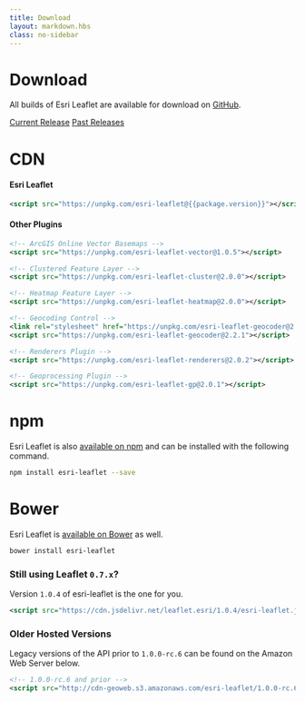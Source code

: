```yaml
---
title: Download
layout: markdown.hbs
class: no-sidebar
---
```


# Download

All builds of Esri Leaflet are available for download on [GitHub](https://github.com/Esri/esri-leaflet/releases/).

<a href="https://github.com/Esri/esri-leaflet/releases/tag/v{{package.version}}" class="btn">Current Release</a>
<a href="https://github.com/Esri/esri-leaflet/releases/" class="btn">Past Releases</a>

# CDN

#### Esri Leaflet

```xml
<script src="https://unpkg.com/esri-leaflet@{{package.version}}"></script>
```

#### Other Plugins

```xml
<!-- ArcGIS Online Vector Basemaps -->
<script src="https://unpkg.com/esri-leaflet-vector@1.0.5"></script>

<!-- Clustered Feature Layer -->
<script src="https://unpkg.com/esri-leaflet-cluster@2.0.0"></script>

<!-- Heatmap Feature Layer -->
<script src="https://unpkg.com/esri-leaflet-heatmap@2.0.0"></script>

<!-- Geocoding Control -->
<link rel="stylesheet" href="https://unpkg.com/esri-leaflet-geocoder@2.2.1/dist/esri-leaflet-geocoder.css">
<script src="https://unpkg.com/esri-leaflet-geocoder@2.2.1"></script>

<!-- Renderers Plugin -->
<script src="https://unpkg.com/esri-leaflet-renderers@2.0.2"></script>

<!-- Geoprocessing Plugin -->
<script src="https://unpkg.com/esri-leaflet-gp@2.0.1"></script>
```
# npm

Esri Leaflet is also [available on npm](https://www.npmjs.org/package/esri-leaflet) and can be installed with the following command.

```bash
npm install esri-leaflet --save
```

# Bower

Esri Leaflet is [available on Bower](http://bower.io/search/?q=esri-leaflet) as well.

```bash
bower install esri-leaflet
```

### Still using Leaflet `0.7.x`?

Version `1.0.4` of esri-leaflet is the one for you.
```xml
<script src="https://cdn.jsdelivr.net/leaflet.esri/1.0.4/esri-leaflet.js"></script>
```

### Older Hosted Versions
Legacy versions of the API prior to `1.0.0-rc.6` can be found on the Amazon Web Server below.
```xml
<!-- 1.0.0-rc.6 and prior -->
<script src="http://cdn-geoweb.s3.amazonaws.com/esri-leaflet/1.0.0-rc.6/esri-leaflet.js"></script>
```
